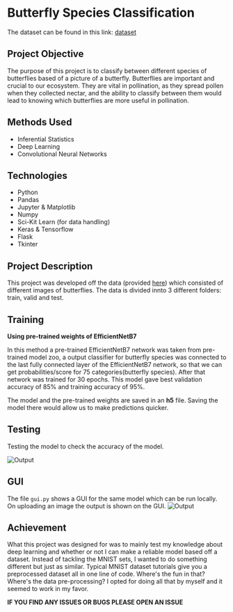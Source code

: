 # Butterfly Species Classification

The dataset can be found in this link: [dataset](https://www.kaggle.com/datasets/gpiosenka/butterfly-images40-species)

## Project Objective
The purpose of this project is to classify between different species of butterflies based of a picture of a butterfly. Butterflies are important and crucial to our ecosystem. They are vital in pollination, as they spread pollen when they collected nectar, and the ability to classify between them would lead to knowing which butterflies are more useful in pollination. 

## Methods Used
* Inferential Statistics
* Deep Learning
* Convolutional Neural Networks

## Technologies
* Python
* Pandas
* Jupyter & Matplotlib
* Numpy
* Sci-Kit Learn (for data handling)
* Keras & Tensorflow
* Flask
* Tkinter

## Project Description
This project was developed off the data (provided [here](https://www.kaggle.com/datasets/gpiosenka/butterfly-images40-species)) which consisted
of different images of butterflies. The data is divided innto 3 different folders: train, valid and test.

## Training
**Using pre-trained weights of EfficientNetB7**   

In this method a pre-trained EfficientNetB7 network was taken from pre-trained model zoo, a output classifier for butterfly species was connected to the last fully connected layer of the EfficientNetB7 network, so that we can get probabilities/score for 75 categories(butterfly species). After that network was trained for 30 epochs. This model gave best validation accuracy of 85% and training accuracy of 95%.

The model and the pre-trained weights are saved in an **h5** file. Saving the model there would allow us to make predictions quicker.

## Testing
Testing the model to check the accuracy of the model.

![Output](https://user-images.githubusercontent.com/84326897/179824138-f17cf8d7-f19f-4704-91a4-591af85dcb80.png)

## GUI
The file `gui.py` shows a GUI for the same model which can be run locally. On uploading an image the output is shown on the GUI.
![Output](https://user-images.githubusercontent.com/84326897/179828761-d178920e-d80d-4504-9d63-0bebb8fbdbec.png)


## Achievement
What this project was designed for was to mainly test my knowledge about deep learning and whether or not I can make a reliable model based off a dataset. Instead of tackling the MNIST sets, I wanted to do something different but just as similar. Typical MNIST dataset tutorials give you a preprocessed dataset all in one line of
code. Where's the fun in that? Where's the data pre-processing? I opted for doing all that by myself and it seemed to work in my favor.


**IF YOU FIND ANY ISSUES OR BUGS PLEASE OPEN AN ISSUE**
